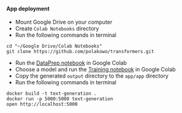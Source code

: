 #### App deployment

- Mount Google Drive on your computer
- Create `Colab Notebooks` directory
- Run the following commands in terminal
```
cd "~/Google Drive/Colab Notebooks"
git clone https://github.com/polakowo/transformers.git
```
- Run the [DataPrep notebook](https://nbviewer.jupyter.org/github/polakowo/transformers/blob/master/MoviePlots/DataPrep.ipynb) in Google Colab
- Choose a model and run the [Training notebook](https://nbviewer.jupyter.org/github/polakowo/transformers/blob/master/MoviePlots/text_generation/with-titles/GPT-2/Training.ipynb) in Google Colab
- Copy the generated `output` directory to the `app/app` directory
- Run the following commands in terminal
```
docker build -t text-generation .
docker run -p 5000:5000 text-generation
open http://localhost:5000
```
